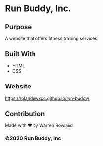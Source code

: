 # Run Buddy, Inc.

## Purpose
A website that offers fitness training services.

## Built With
* HTML
* CSS

## Website
https://rolanduwxcc.github.io/run-buddy/

## Contribution
Made with ❤️ by Warren Rowland

### ©️2020 Run Buddy, Inc
